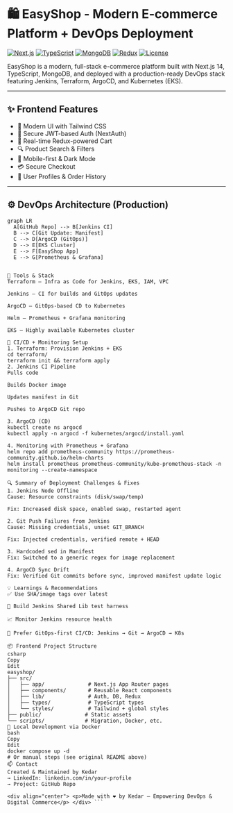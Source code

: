 # 🛍️ EasyShop - Modern E-commerce Platform + DevOps Deployment

[![Next.js](https://img.shields.io/badge/Next.js-14.1.0-black?style=flat-square&logo=next.js)](https://nextjs.org/)
[![TypeScript](https://img.shields.io/badge/TypeScript-5.0.0-blue?style=flat-square&logo=typescript)](https://www.typescriptlang.org/)
[![MongoDB](https://img.shields.io/badge/MongoDB-8.1.1-green?style=flat-square&logo=mongodb)](https://www.mongodb.com/)
[![Redux](https://img.shields.io/badge/Redux-2.2.1-purple?style=flat-square&logo=redux)](https://redux.js.org/)
[![License](https://img.shields.io/badge/License-MIT-yellow.svg)](LICENSE)

EasyShop is a modern, full-stack e-commerce platform built with Next.js 14, TypeScript, MongoDB, and deployed with a production-ready DevOps stack featuring Jenkins, Terraform, ArgoCD, and Kubernetes (EKS).

---

## ✨ Frontend Features

- 🎨 Modern UI with Tailwind CSS
- 🔐 Secure JWT-based Auth (NextAuth)
- 🛒 Real-time Redux-powered Cart
- 🔍 Product Search & Filters
- 📱 Mobile-first & Dark Mode
- 💳 Secure Checkout
- 👤 User Profiles & Order History

---

## ⚙️ DevOps Architecture (Production)

```mermaid
graph LR
  A[GitHub Repo] --> B[Jenkins CI]
  B --> C[Git Update: Manifest]
  C --> D[ArgoCD (GitOps)]
  D --> E[EKS Cluster]
  E --> F[EasyShop App]
  E --> G[Prometheus & Grafana]


🔧 Tools & Stack
Terraform – Infra as Code for Jenkins, EKS, IAM, VPC

Jenkins – CI for builds and GitOps updates

ArgoCD – GitOps-based CD to Kubernetes

Helm – Prometheus + Grafana monitoring

EKS – Highly available Kubernetes cluster

🚀 CI/CD + Monitoring Setup
1. Terraform: Provision Jenkins + EKS
cd terraform/
terraform init && terraform apply
2. Jenkins CI Pipeline
Pulls code

Builds Docker image

Updates manifest in Git

Pushes to ArgoCD Git repo

3. ArgoCD (CD)
kubectl create ns argocd
kubectl apply -n argocd -f kubernetes/argocd/install.yaml

4. Monitoring with Prometheus + Grafana
helm repo add prometheus-community https://prometheus-community.github.io/helm-charts
helm install prometheus prometheus-community/kube-prometheus-stack -n monitoring --create-namespace

🔍 Summary of Deployment Challenges & Fixes
1. Jenkins Node Offline
Cause: Resource constraints (disk/swap/temp)

Fix: Increased disk space, enabled swap, restarted agent

2. Git Push Failures from Jenkins
Cause: Missing credentials, unset GIT_BRANCH

Fix: Injected credentials, verified remote + HEAD

3. Hardcoded sed in Manifest
Fix: Switched to a generic regex for image replacement

4. ArgoCD Sync Drift
Fix: Verified Git commits before sync, improved manifest update logic

💡 Learnings & Recommendations
✅ Use SHA/image tags over latest

🧪 Build Jenkins Shared Lib test harness

📈 Monitor Jenkins resource health

🔁 Prefer GitOps-first CI/CD: Jenkins → Git → ArgoCD → K8s

📦 Frontend Project Structure
csharp
Copy
Edit
easyshop/
├── src/
│   ├── app/              # Next.js App Router pages
│   ├── components/       # Reusable React components
│   ├── lib/              # Auth, DB, Redux
│   ├── types/            # TypeScript types
│   └── styles/           # Tailwind + global styles
├── public/              # Static assets
└── scripts/             # Migration, Docker, etc.
🐳 Local Development via Docker
bash
Copy
Edit
docker compose up -d
# Or manual steps (see original README above)
📫 Contact
Created & Maintained by Kedar
→ LinkedIn: linkedin.com/in/your-profile
→ Project: GitHub Repo

<div align="center"> <p>Made with ❤️ by Kedar — Empowering DevOps & Digital Commerce</p> </div> ```
